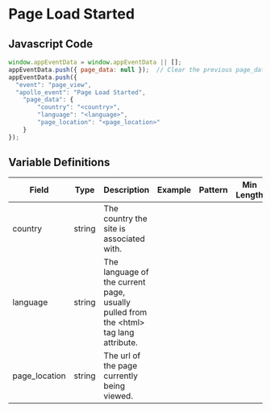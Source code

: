 # Page Load Started

### 

## Javascript Code
```js
window.appEventData = window.appEventData || [];
appEventData.push({ page_data: null });  // Clear the previous page_data object.
appEventData.push({
  "event": "page_view",
  "apollo_event": "Page Load Started",
    "page_data": {
        "country": "<country>",
        "language": "<language>",
        "page_location": "<page_location>"
    }
});
```

## Variable Definitions

|Field|Type|Description|Example|Pattern|Min Length|Max Length|Minimum|Maximum|Multiple Of|
| --- | --- | --- | --- | --- | --- | --- | --- | --- | --- |
|country|string|The country the site is associated with.||||||||
|language|string|The language of the current page, usually pulled from the &lt;html&gt; tag lang attribute.||||||||
|page_location|string|The url of the page currently being viewed.||||||||




